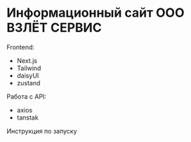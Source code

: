 # Информационный сайт ООО ВЗЛЁТ СЕРВИС
Frontend:  
* Next.js
* Tailwind 
* daisyUI
* zustand 

Работа с API:
* axios
* tanstak

Инструкция по запуску

